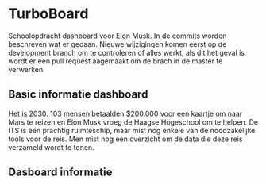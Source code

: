 # TurboBoard

Schoolopdracht dashboard voor Elon Musk. In de commits worden beschreven wat er gedaan. Nieuwe wijzigingen komen eerst op de development branch om te controleren of alles werkt, als dit het geval is wordt er een pull request aagemaakt om de brach in de master te verwerken.


## Basic informatie dashboard

Het is 2030. 103 mensen betaalden $200.000 voor een kaartje om naar Mars te reizen en Elon Musk vroeg de Haagse Hogeschool om te helpen. De ITS is een prachtig ruimteschip, maar mist nog enkele van de noodzakelijke tools voor de reis. Men mist nog een overzicht om de data die deze reis verzameld wordt te tonen.

## Dasboard informatie
